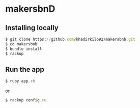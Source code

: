 
# makersbnD

## Installing locally

```ruby
$ git clone https://github.com/khadirkilo92/makersbnb.git
$ cd makersbnb
$ bundle install
$ rackup
```
## Run the app

```ruby 
$ ruby app.rb
```
or

```ruby 
$ rackup config.ru
```

